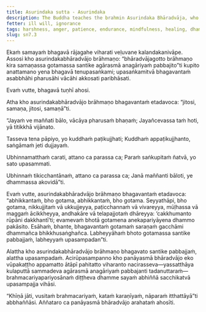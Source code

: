```yaml
---
title: Asurindaka sutta - Asurindaka
description: The Buddha teaches the brahmin Asurindaka Bhāradvāja, who had approached him with harsh words, how to respond to anger and how to win a hard battle.
fetter: ill will, ignorance
tags: harshness, anger, patience, endurance, mindfulness, healing, dhamma, sn, sn1-11, sn7
slug: sn7.3
---
```


Ekaṁ samayaṁ bhagavā rājagahe viharati veḷuvane kalandakanivāpe. Assosi kho asurindakabhāradvājo brāhmaṇo: “bhāradvājagotto brāhmaṇo kira samaṇassa gotamassa santike agārasmā anagāriyaṁ pabbajito”ti kupito anattamano yena bhagavā tenupasaṅkami; upasaṅkamitvā bhagavantaṁ asabbhāhi pharusāhi vācāhi akkosati paribhāsati.

Evaṁ vutte, bhagavā tuṇhī ahosi.

Atha kho asurindakabhāradvājo brāhmaṇo bhagavantaṁ etadavoca: “jitosi, samaṇa, jitosi, samaṇā”ti.

“Jayaṁ ve maññati bālo,
vācāya pharusaṁ bhaṇaṁ;
Jayañcevassa taṁ hoti,
yā titikkhā vijānato.

Tasseva tena pāpiyo,
yo kuddhaṁ paṭikujjhati;
Kuddhaṁ appaṭikujjhanto,
saṅgāmaṁ jeti dujjayaṁ.

Ubhinnamatthaṁ carati,
attano ca parassa ca;
Paraṁ saṅkupitaṁ ñatvā,
yo sato upasammati.

Ubhinnaṁ tikicchantānaṁ,
attano ca parassa ca;
Janā maññanti bāloti,
ye dhammassa akovidā”ti.

Evaṁ vutte, asurindakabhāradvājo brāhmaṇo bhagavantaṁ etadavoca: “abhikkantaṁ, bho gotama, abhikkantaṁ, bho gotama. Seyyathāpi, bho gotama, nikkujjitaṁ vā ukkujjeyya, paṭicchannaṁ vā vivareyya, mūḷhassa vā maggaṁ ācikkheyya, andhakāre vā telapajjotaṁ dhāreyya: ‘cakkhumanto rūpāni dakkhantī’ti; evamevaṁ bhotā gotamena anekapariyāyena dhammo pakāsito. Esāhaṁ, bhante, bhagavantaṁ gotamaṁ saraṇaṁ gacchāmi dhammañca bhikkhusaṅghañca. Labheyyāhaṁ bhoto gotamassa santike pabbajjaṁ, labheyyaṁ upasampadan”ti.

Alattha kho asurindakabhāradvājo brāhmaṇo bhagavato santike pabbajjaṁ, alattha upasampadaṁ. Acirūpasampanno kho panāyasmā bhāradvājo eko vūpakaṭṭho appamatto ātāpī pahitatto viharanto nacirasseva—yassatthāya kulaputtā sammadeva agārasmā anagāriyaṁ pabbajanti tadanuttaraṁ—brahmacariyapariyosānaṁ diṭṭheva dhamme sayaṁ abhiññā sacchikatvā upasampajja vihāsi.

“Khīṇā jāti, vusitaṁ brahmacariyaṁ, kataṁ karaṇīyaṁ, nāparaṁ itthattāyā”ti abbhaññāsi. Aññataro ca panāyasmā bhāradvājo arahataṁ ahosīti.
